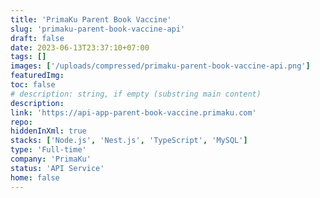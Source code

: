 ```yaml
---
title: 'PrimaKu Parent Book Vaccine'
slug: 'primaku-parent-book-vaccine-api'
draft: false
date: 2023-06-13T23:37:10+07:00
tags: []
images: ['/uploads/compressed/primaku-parent-book-vaccine-api.png']
featuredImg:
toc: false
# description: string, if empty (substring main content)
description:
link: 'https://api-app-parent-book-vaccine.primaku.com'
repo:
hiddenInXml: true
stacks: ['Node.js', 'Nest.js', 'TypeScript', 'MySQL']
type: 'Full-time'
company: 'PrimaKu'
status: 'API Service'
home: false
---
```

